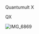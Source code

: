 Quantumult X

QX

![IMG_6869](https://github.com/user-attachments/assets/f962602e-4d9b-403f-99e8-4a50bd3ddc6c)
